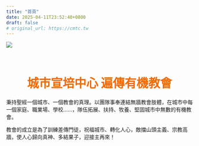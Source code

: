 ```yaml
---
title: "首頁"
date: 2025-04-11T23:52:40+0800
draft: false
# original_url: https://cmtc.tw
---
```




![](/images/homepage.jpg)
<h1 style="text-align: center; color: #f26b00; font-size: 32px; font-weight: bold; margin: 70px 0 20px 0;;">
城市宣培中心 遍傳有機教會
</h1>

秉持聖經一個城市、一個教會的真理。以團隊事奉連結無牆教會肢體，在城市中每一個家庭、職業場、學校……，隊伍拓展、扶持、牧養、堅固城市中無數的有機教會。

教會的成立是為了訓練差傳門徒，祝福城市、轉化人心，敵擋山頭主義、宗教高牆，使人心歸向真神、多結果子，迎接主再來！

<br><br>


